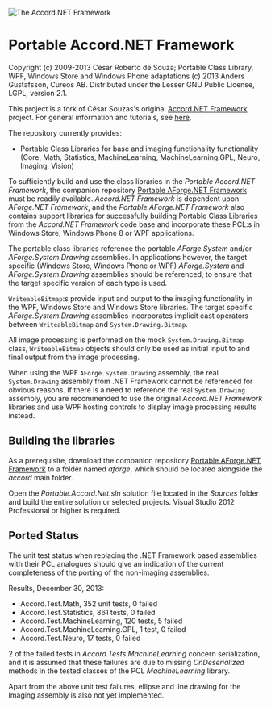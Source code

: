 ![The Accord.NET Framework](http://accord-framework.net/docs/icons/logo.png)

Portable Accord.NET Framework
=============================

Copyright (c) 2009-2013 César Roberto de Souza; Portable Class Library, WPF, Windows Store and Windows Phone adaptations (c) 2013 Anders Gustafsson, Cureos AB. 
Distributed under the Lesser GNU Public License, LGPL, version 2.1.

This project is a fork of César Souzas's original [Accord.NET Framework](https://github.com/accord-net/framework) project. 
For general information and tutorials, see [here](http://accord-net.github.io).

The repository currently provides:

* Portable Class Libraries for base and imaging functionality functionality (Core, Math, Statistics, MachineLearning, MachineLearning.GPL, Neuro, Imaging, Vision) 

To sufficiently build and use the class libraries in the *Portable Accord.NET Framework*, the companion repository [Portable AForge.NET Framework](https://github.com/cureos/aforge) must be readily available.
*Accord.NET Framework* is dependent upon *AForge.NET Framework*, and the *Portable AForge.NET Framework* also contains support libraries for successfully building Portable
Class Libraries from the *Accord.NET Framework* code base and incorporate these PCL:s in Windows Store, Windows Phone 8 or WPF applications.

The portable class libraries reference the portable *AForge.System* and/or *AForge.System.Drawing* assemblies. In applications however, the target specific (Windows Store, Windows Phone or WPF)
*AForge.System* and *AForge.System.Drawing* assemblies should be referenced, to ensure that the target specific version of each type is used.
 
`WriteableBitmap`:s provide input and output to the imaging functionality in the WPF, Windows Store and Windows Store libraries. The target specific *AForge.System.Drawing* assemblies 
incorporates implicit cast operators between `WriteableBitmap` and `System.Drawing.Bitmap`.

All image processing is performed on the mock `System.Drawing.Bitmap` class, `WriteableBitmap` objects should only be used as initial input to and final output from the
image processing.

When using the WPF `AForge.System.Drawing` assembly, the real `System.Drawing` assembly from .NET Framework cannot be referenced for obvious reasons. If there is a need to reference 
the real `System.Drawing` assembly, you are recommended to use the original *Accord.NET Framework* libraries and use WPF hosting controls to display image processing results instead.


Building the libraries
----------------------

As a prerequisite, download the companion repository [Portable AForge.NET Framework](https://github.com/cureos/aforge) to a folder named *aforge*, which should be located alongside the *accord* main folder.

Open the *Portable.Accord.Net.sln* solution file located in the *Sources* folder and build the entire solution or selected projects. Visual Studio 2012 Professional or higher is required.


Ported Status
-------------

The unit test status when replacing the .NET Framework based assemblies with their PCL analogues should give an indication of the current completeness of the porting 
of the non-imaging assemblies.

Results, December 30, 2013:

* Accord.Test.Math, 352 unit tests, 0 failed
* Accord.Test.Statistics, 861 tests, 0 failed
* Accord.Test.MachineLearning, 120 tests, 5 failed
* Accord.Test.MachineLearning.GPL, 1 test, 0 failed
* Accord.Test.Neuro, 17 tests, 0 failed

2 of the failed tests in *Accord.Tests.MachineLearning* concern serialization, and it is assumed that these failures are due to missing *OnDeserialized* methods in 
the tested classes of the PCL *MachineLearning* library.

Apart from the above unit test failures, ellipse and line drawing for the Imaging assembly is also not yet implemented.
